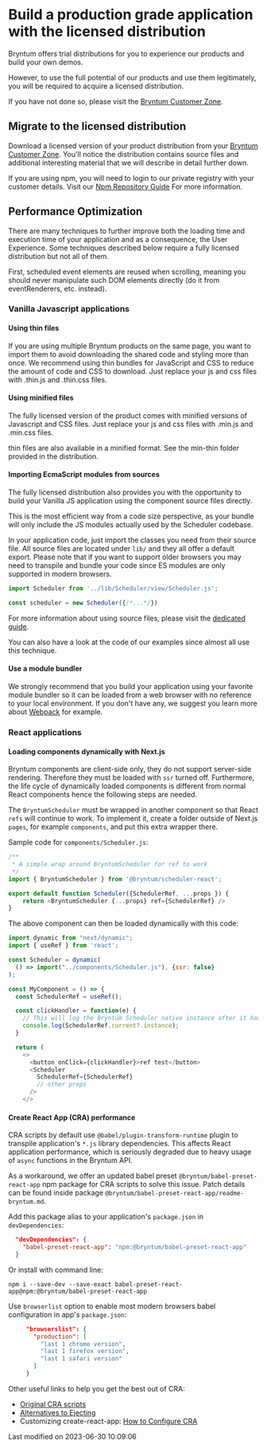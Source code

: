 # Build a production grade application with the licensed distribution

Bryntum offers trial distributions for you to experience our products and build your own demos.

However, to use the full potential of our products and use them legitimately, you will be required to acquire a licensed
distribution.

If you have not done so, please visit the [Bryntum Customer Zone](https://customerzone.bryntum.com).

## Migrate to the licensed distribution

Download a licensed version of your product distribution from your 
[Bryntum Customer Zone](https://customerzone.bryntum.com). You'll notice the distribution contains source files and
additional interesting material that we will describe in detail further down.

If you are using npm, you will need to login to our private registry with your customer details.
Visit our [Npm Repository Guide](#Scheduler/guides/npm-repository.md) For more information.

## Performance Optimization

There are many techniques to further improve both the loading time and execution time of your application and as a
consequence, the User Experience.
Some techniques described below require a fully licensed distribution but not all of them.

First, scheduled event elements are reused when scrolling, meaning you should never manipulate such DOM elements
directly (do it from eventRenderers, etc. instead).

### Vanilla Javascript applications

#### Using thin files

If you are using multiple Bryntum products on the same page, you want to import them to avoid downloading the shared
code and styling more than once. We recommend using thin bundles for JavaScript and CSS to reduce the amount of code and
CSS to download. Just replace your js and css files with .thin.js and .thin.css files.

#### Using minified files

The fully licensed version of the product comes with minified versions of Javascript and CSS files. Just replace your js
and css files with .min.js and .min.css files.

<div class="note">

thin files are also available in a minified format. See the min-thin folder provided in the distribution.

</div>

#### Importing EcmaScript modules from sources

The fully licensed distribution also provides you with the opportunity to build your Vanilla JS application using the
component source files directly.

This is the most efficient way from a code size perspective, as your bundle will only include the JS modules actually
used by the Scheduler codebase. 

In your application code, just import the classes you need from their source file. All source files are located
under `lib/` and they all offer a default export. Please note that if you want to support older browsers you may need to
transpile and bundle your code since ES modules are only supported in modern browsers.

```javascript
import Scheduler from '../lib/Scheduler/view/Scheduler.js';

const scheduler = new Scheduler({/*...*/})
```

For more information about using source files, please visit the 
[dedicated guide](#Scheduler/guides/gettingstarted/sources.md).

<div class="note">

You can also have a look at the code of our examples since almost all use this technique.

</div>

#### Use a module bundler

We strongly recommend that you build your application using your favorite module bundler so it can be loaded from a web
browser with no reference to your local environment. If you don't have any, we suggest you learn more
about [Webpack](https://webpack.js.org/) for example.

### React applications

#### Loading components dynamically with Next.js

Bryntum components are client-side only, they do not support server-side rendering. Therefore they must be loaded
with `ssr` turned off. Furthermore, the life cycle of dynamically loaded components is different from normal React
components hence the following steps are needed.

The `BryntumScheduler` must be wrapped in another component so that React `refs` will continue to work. To implement it,
create a folder outside of Next.js `pages`, for example `components`, and put this extra wrapper there.

Sample code for `components/Scheduler.js`:

```javascript
/**
 * A simple wrap around BryntumScheduler for ref to work
 */
import { BryntumScheduler } from '@bryntum/scheduler-react';

export default function Scheduler({SchedulerRef, ...props }) {
    return <BryntumScheduler {...props} ref={SchedulerRef} />
}
```

The above component can then be loaded dynamically with this code:

```javascript
import dynamic from "next/dynamic";
import { useRef } from 'react';

const Scheduler = dynamic(
  () => import("../components/Scheduler.js"), {ssr: false}
);

const MyComponent = () => {
  const SchedulerRef = useRef();

  const clickHandler = function(e) {
    // This will log the Bryntum Scheduler native instance after it has been loaded
    console.log(SchedulerRef.current?.instance);
  }

  return (
    <>
      <button onClick={clickHandler}>ref test</button>
      <Scheduler
        SchedulerRef={SchedulerRef}
        // other props
      />
    </>
```

#### Create React App (CRA) performance

CRA scripts by default use `@babel/plugin-transform-runtime` plugin to transpile application's `*.js` library
dependencies. This affects React application performance, which is seriously degraded due to heavy usage of `async`
functions in the Bryntum API.

As a workaround, we offer an updated babel preset `@bryntum/babel-preset-react-app` npm package for CRA scripts to solve
this issue. Patch details can be found inside package `@bryntum/babel-preset-react-app/readme-bryntum.md`.

Add this package alias to your application's `package.json` in `devDependencies`:

```json
  "devDependencies": {
    "babel-preset-react-app": "npm:@bryntum/babel-preset-react-app"
  }
```

Or install with command line:

```shell
npm i --save-dev --save-exact babel-preset-react-app@npm:@bryntum/babel-preset-react-app
```

Use `browserlist` option to enable most modern browsers babel configuration in app's `package.json`:

```json
     "browserslist": {
       "production": [
         "last 1 chrome version",
         "last 1 firefox version",
         "last 1 safari version"
       ]
     }
```

Other useful links to help you get the best out of CRA:

* [Original CRA scripts](https://github.com/facebook/create-react-app)
* [Alternatives to Ejecting](https://create-react-app.dev/docs/alternatives-to-ejecting)
* Customizing create-react-app: [How to Configure CRA](https://auth0.com/blog/how-to-configure-create-react-app)


<p class="last-modified">Last modified on 2023-06-30 10:09:06</p>